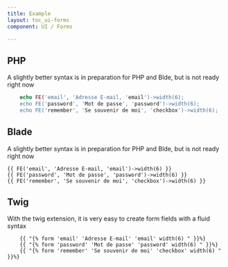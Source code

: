 ```yaml
---
title: Example
layout: toc_ui-forms
component: UI / Forms

---
```

## PHP
A slightly better syntax is in preparation for PHP and Blde, but is not ready right now

``` php
    echo FE('email', 'Adresse E-mail, 'email')->width(6);
    echo FE('password', 'Mot de passe', 'password')->width(6);
    echo FE('remember', 'Se souvenir de moi', 'checkbox')->width(6);
```

## Blade
A slightly better syntax is in preparation for PHP and Blde, but is not ready right now

    {{ FE('email', 'Adresse E-mail, 'email')->width(6) }}
    {{ FE('password', 'Mot de passe', 'password')->width(6) }}
    {{ FE('remember', 'Se souvenir de moi', 'checkbox')->width(6) }}

## Twig
With the twig extension, it is very easy to create form fields with a fluid syntax

```
    {{ "{% form 'email' 'Adresse E-mail' 'email' width(6) " }}%}
    {{ "{% form 'password' 'Mot de passe' 'password' width(6) " }}%}
    {{ "{% form 'remember' 'Se souvenir de moi' 'checkbox' width(6) " }}%}
```
